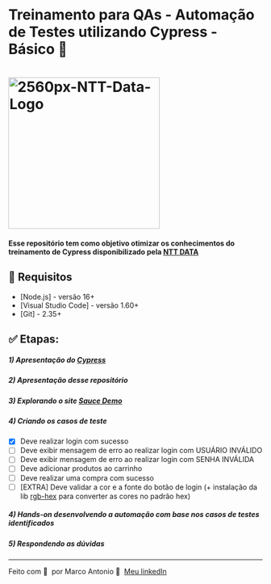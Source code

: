 # Treinamento para QAs - Automação de Testes utilizando Cypress - Básico 🚀

<h1 align="left">
    <img width="300px" src="https://i.ibb.co/qnhR4sx/2560px-NTT-Data-Logo.png" alt="2560px-NTT-Data-Logo">
</h1>

#### Esse repositório tem como objetivo otimizar os conhecimentos do treinamento de Cypress disponibilizado pela [NTT DATA](https://www.linkedin.com/company/ntt-data-europe-latam/mycompany/)

## 🔖 Requisitos

- [Node.js] - versão 16+
- [Visual Studio Code] - versão 1.60+
- [Git] - 2.35+

## ✅ Etapas:

##### 1) Apresentação do [Cypress](https://www.cypress.io/)
##### 2) Apresentação desse repositório
##### 3) Explorando o site [Sauce Demo](https://www.saucedemo.com)
##### 4) Criando os casos de teste
- [x] Deve realizar login com sucesso
- [ ] Deve exibir mensagem de erro ao realizar login com USUÁRIO INVÁLIDO
- [ ] Deve exibir mensagem de erro ao realizar login com SENHA INVÁLIDA
- [ ] Deve adicionar produtos ao carrinho
- [ ] Deve realizar uma compra com sucesso
- [ ] [EXTRA] Deve validar a cor e a fonte do botão de login (+ instalação da lib [rgb-hex](https://www.npmjs.com/package/rgb-hex) para converter as cores no padrão hex)
##### 4) Hands-on desenvolvendo a automação com base nos casos de testes identificados
##### 5) Respondendo as dúvidas

---

Feito com 💙 &nbsp;por Marco Antonio 👋 &nbsp;[Meu linkedIn](https://www.linkedin.com/in/mrk-silva/)